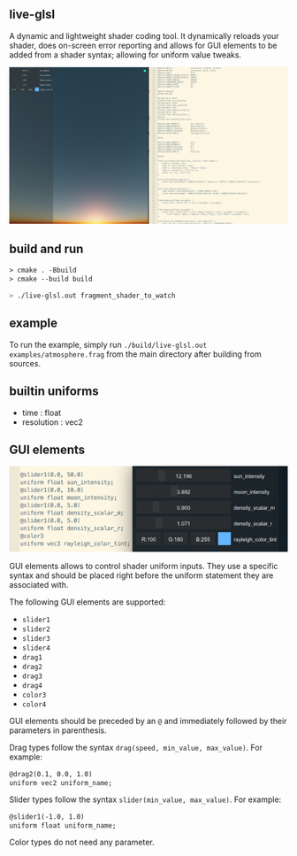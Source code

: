 live-glsl
---------

A dynamic and lightweight shader coding tool. It dynamically reloads your shader, does on-screen error reporting and allows for GUI elements to be added from a shader syntax; allowing for uniform value tweaks.

![](images/screenshot.png)

build and run
-------------
```
> cmake . -Bbuild
> cmake --build build
```

```bash
> ./live-glsl.out fragment_shader_to_watch
```

example
-------

To run the example, simply run `./build/live-glsl.out examples/atmosphere.frag` from the main directory after building from sources.

builtin uniforms
----------------
 + time : float
 + resolution : vec2

GUI elements
------------

![](images/screenshot3.png)

GUI elements allows to control shader uniform inputs. They use a specific syntax and should be placed right before the uniform statement they are associated with.

The following GUI elements are supported:

- `slider1`
- `slider2`
- `slider3`
- `slider4`
- `drag1`
- `drag2`
- `drag3`
- `drag4`
- `color3`
- `color4`

GUI elements should be preceded by an `@` and immediately followed by their parameters in parenthesis.

Drag types follow the syntax `drag(speed, min_value, max_value)`. For example:
```
@drag2(0.1, 0.0, 1.0)
uniform vec2 uniform_name;
```

Slider types follow the syntax `slider(min_value, max_value)`. For example:
```
@slider1(-1.0, 1.0)
uniform float uniform_name;
```

Color types do not need any parameter.
